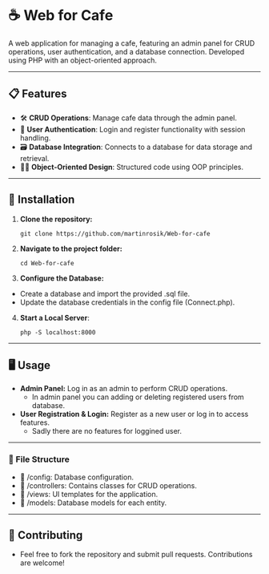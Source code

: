# ☕ Web for Cafe

A web application for managing a cafe, featuring an admin panel for CRUD operations, user authentication, and a database connection. Developed using PHP with an object-oriented approach.

---

## 📋 Features

- 🛠️ **CRUD Operations**: Manage cafe data through the admin panel.
- 🔐 **User Authentication**: Login and register functionality with session handling.
- 🗃️ **Database Integration**: Connects to a database for data storage and retrieval.
- 🧑‍💻 **Object-Oriented Design**: Structured code using OOP principles.

---

## 🚀 Installation

1. **Clone the repository:**
    ```
    git clone https://github.com/martinrosik/Web-for-cafe
    ```
2. **Navigate to the project folder:**
    ```
    cd Web-for-cafe
    ```
3. **Configure the Database:**

- Create a database and import the provided .sql file.
- Update the database credentials in the config file (Connect.php).
    
4. **Start a Local Server**:
    ```
    php -S localhost:8000
    ```

---
    
## 🖥️ Usage
  - **Admin Panel:** Log in as an admin to perform CRUD operations.
    - In admin panel you can adding or deleting registered users from database.
  - **User Registration & Login:** Register as a new user or log in to access features.
    - Sadly there are no features for loggined user.
---

### 📂 File Structure
- 📁 /config: Database configuration.
- 📁 /controllers: Contains classes for CRUD operations.
- 📁 /views: UI templates for the application.
- 📁 /models: Database models for each entity.

---

## 🤝 Contributing
- Feel free to fork the repository and submit pull requests. Contributions are welcome!
